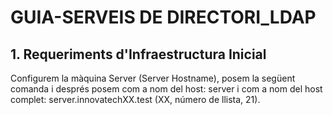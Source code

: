 # GUIA-SERVEIS DE DIRECTORI_LDAP

## 1. Requeriments d'Infraestructura Inicial
Configurem la màquina Server (Server Hostname), posem la següent comanda i després posem com a nom del host: server i com a nom del host complet: server.innovatechXX.test (XX, número de llista, 21).
